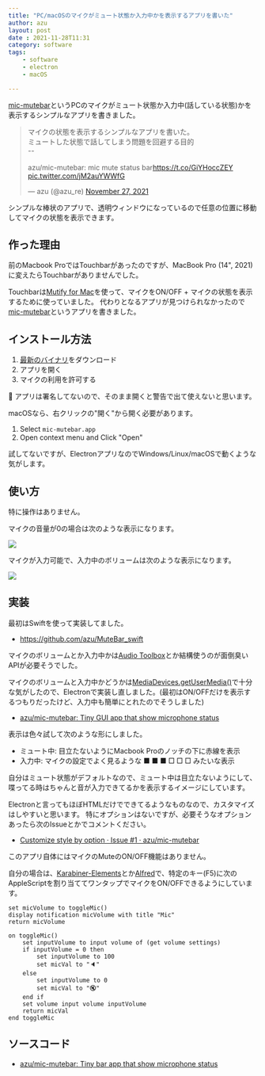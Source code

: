 ```yaml
---
title: "PC/macOSのマイクがミュート状態か入力中かを表示するアプリを書いた"
author: azu
layout: post
date : 2021-11-28T11:31
category: software
tags:
    - software
    - electron
    - macOS

---
```


[mic-mutebar](https://github.com/azu/mic-mutebar)というPCのマイクがミュート状態か入力中(話している状態)かを表示するシンプルなアプリを書きました。

<blockquote class="twitter-tweet"><p lang="ja" dir="ltr">マイクの状態を表示するシンプルなアプリを書いた。<br>ミュートした状態で話してしまう問題を回避する目的<br>--<br><br>azu/mic-mutebar: mic mute status bar<a href="https://t.co/GiYHoccZEY">https://t.co/GiYHoccZEY</a> <a href="https://t.co/jM2auYWWfG">pic.twitter.com/jM2auYWWfG</a></p>&mdash; azu (@azu_re) <a href="https://twitter.com/azu_re/status/1464587466674171905?ref_src=twsrc%5Etfw">November 27, 2021</a></blockquote>

<script async src="https://platform.twitter.com/widgets.js" charset="utf-8"></script> 

シンプルな棒状のアプリで、透明ウィンドウになっているので任意の位置に移動してマイクの状態を表示できます。

## 作った理由

前のMacbook ProではTouchbarがあったのですが、MacBook Pro (14", 2021)に変えたらTouchbarがありませんでした。

Touchbarは[Mutify for Mac](https://mutify.app/)を使って、マイクをON/OFF + マイクの状態を表示するために使っていました。
代わりとなるアプリが見つけられなかったので[mic-mutebar](https://github.com/azu/mic-mutebar)というアプリを書きました。

## インストール方法

1. [最新のバイナリ](https://github.com/azu/mic-mutebar/releases/latest)をダウンロード
2. アプリを開く
3. マイクの利用を許可する

🚧 アプリは署名してないので、そのまま開くと警告で出て使えないと思います。

macOSなら、右クリックの"開く"から開く必要があります。

1. Select `mic-mutebar.app`
2. Open context menu and Click "Open"

試してないですが、ElectronアプリなのでWindows/Linux/macOSで動くような気がします。

## 使い方

特に操作はありません。

マイクの音量が0の場合は次のような表示になります。

![](https://raw.githubusercontent.com/azu/mic-mutebar/main/docs/img/muted.png)

マイクが入力可能で、入力中のボリュームは次のような表示になります。

![](https://raw.githubusercontent.com/azu/mic-mutebar/main/docs/img/inputing.png)

## 実装

最初はSwiftを使って実装してました。

- https://github.com/azu/MuteBar_swift

マイクのボリュームとか入力中かは[Audio Toolbox](https://developer.apple.com/documentation/audiotoolbox)とか結構使うのが面倒臭いAPIが必要そうでした。

マイクのボリュームと入力中かどうかは[MediaDevices.getUserMedia()](https://developer.mozilla.org/ja/docs/Web/API/MediaDevices/getUserMedia)で十分な気がしたので、Electronで実装し直しました。(最初はON/OFFだけを表示するつもりだったけど、入力中も簡単にとれたのでそうしました)

- [azu/mic-mutebar: Tiny GUI app that show microphone status](https://github.com/azu/mic-mutebar)

表示は色々試して次のような形にしました。

- ミュート中: 目立たないようにMacbook Proのノッチの下に赤線を表示
- 入力中: マイクの設定でよく見るような ■ ■ ■ □ □ □ みたいな表示

自分はミュート状態がデフォルトなので、ミュート中は目立たないようにして、喋ってる時はちゃんと音が入力できてるかを表示するイメージにしています。

Electronと言ってもほぼHTMLだけでできてるようなものなので、カスタマイズはしやすいと思います。
特にオプションはないですが、必要そうなオプションあったら次のIssueとかでコメントください。

- [Customize style by option · Issue #1 · azu/mic-mutebar](https://github.com/azu/mic-mutebar/issues/1)

このアプリ自体にはマイクのMuteのON/OFF機能はありません。

自分の場合は、[Karabiner-Elements](https://karabiner-elements.pqrs.org/)とか[Alfred](https://www.alfredapp.com/)で、特定のキー(F5)に次のAppleScriptを割り当ててワンタップでマイクをON/OFFできるようにしています。

```
set micVolume to toggleMic()
display notification micVolume with title "Mic"
return micVolume

on toggleMic()
	set inputVolume to input volume of (get volume settings)
	if inputVolume = 0 then
		set inputVolume to 100
		set micVal to "🔈"
	else
		set inputVolume to 0
		set micVal to "🔇"
	end if
	set volume input volume inputVolume
	return micVal
end toggleMic
```

## ソースコード

- [azu/mic-mutebar: Tiny bar app that show microphone status](https://github.com/azu/mic-mutebar)